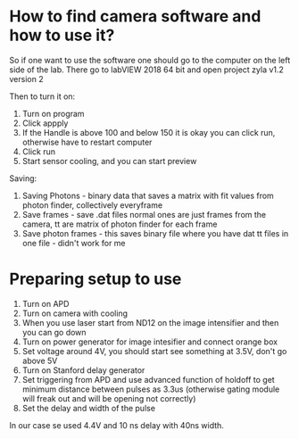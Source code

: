 # How to find camera software and how to use it?

So if one want to use the software one should go to the computer on the left side of the lab. There go to labVIEW 2018 64 bit and open project zyla v1.2 version 2

Then to turn it on:
1. Turn on program
2. Click appply
3. If the Handle is above 100 and below 150 it is okay you can click run, otherwise have to restart computer
4. Click run
5. Start sensor cooling, and you can start preview


Saving:

1. Saving Photons - binary data that saves a matrix with fit values from photon finder, collectively everyframe
2. Save frames - save .dat files normal ones are just frames from the camera, tt are matrix of photon finder for each frame
3. Save photon frames - this saves binary file where you have dat tt files in one file - didn't work for me


# Preparing setup to use
1. Turn on APD
2. Turn on camera with cooling
3. When you use laser start from ND12 on the image intensifier and then you can go down
4. Turn on power generator for image intesifier and connect orange box
5. Set voltage around 4V, you should start see something at 3.5V, don't go above 5V
6. Turn on Stanford delay generator
7. Set triggering from APD and use advanced function of holdoff to get minimum distance between pulses as 3.3us (otherwise gating module will freak out and will be opening not correctly)
8. Set the delay and width of the pulse

In our case se used 4.4V and 10 ns delay with 40ns width.

